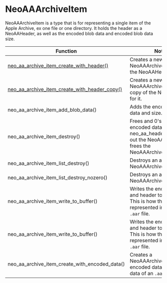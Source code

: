 # NeoAAArchiveItem

NeoAAArchiveItem is a type that is for representing a single item of the Apple Archive, ex one file or one directory. It holds the header as a NeoAAHeader, as well as the encoded blob data and encoded blob data size.

| Function      | Notes      |
| ------------- | ------------- |
| [neo_aa_archive_item_create_with_header()](func/neo_aa_archive_item_create_with_header.md) | Creates a new NeoAAArchiveItem with the NeoAAHeader for it. |
| [neo_aa_archive_item_create_with_header_copy()](func/neo_aa_archive_item_create_with_header_copy.md) | Creates a new NeoAAArchiveItem with a copy of the NeoAAHeader for it. |
| neo_aa_archive_item_add_blob_data() | Adds the encoded blob data and size. |
| neo_aa_archive_item_destroy() | Frees and 0's out the encoded data, 0's and neo_aa_header_destroy()'s out the NeoAAHeader, and frees the NeoAAArchiveItem itself. |
| neo_aa_archive_item_list_destroy() | Destroys an array of NeoAAArchiveItems. |
| neo_aa_archive_item_list_destroy_nozero() | Destroys an array of NeoAAArchiveItems. |
| neo_aa_archive_item_write_to_buffer() | Writes the encoded data and header to a buffer. This is how the item will be represented in the end raw `.aar` file. |
| neo_aa_archive_item_write_to_buffer() | Writes the encoded data and header to a buffer. This is how the item will be represented in the end raw `.aar` file. |
| neo_aa_archive_item_create_with_encoded_data() | Creates a NeoAAArchiveItem from encoded data (the binary data of an `.aar` file) |
